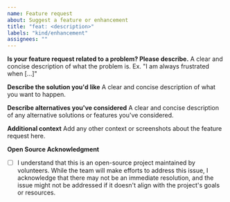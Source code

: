 ```yaml
---
name: Feature request
about: Suggest a feature or enhancement
title: "feat: <description>"
labels: "kind/enhancement"
assignees: ""
---
```


**Is your feature request related to a problem? Please describe.**
A clear and concise description of what the problem is. Ex. "I am always frustrated when [...]"

**Describe the solution you'd like**
A clear and concise description of what you want to happen.

**Describe alternatives you've considered**
A clear and concise description of any alternative solutions or features you've considered.

**Additional context**
Add any other context or screenshots about the feature request here.

**Open Source Acknowledgment**

- [ ] I understand that this is an open-source project maintained by volunteers. While the team will make efforts to
      address this issue, I acknowledge that there may not be an immediate resolution, and the issue might not be addressed
      if it doesn't align with the project's goals or resources.
